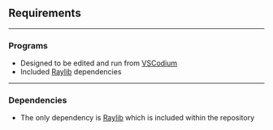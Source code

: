 ## Requirements
---
### Programs
- Designed to be edited and run from [VSCodium](https://vscodium.com/)
- Included [Raylib](https://github.com/raysan5/raylib) dependencies

---
### Dependencies
- The only dependency is [Raylib](https://github.com/raysan5/raylib) which is included within the repository